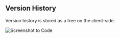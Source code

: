 ## Version History

Version history is stored as a tree on the client-side.

![Screenshot to Code](https://github.com/uuu555552/ptocode/assets/23818/e35644aa-b90a-4aa7-8027-b8732796fd7c)
